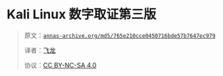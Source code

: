 # Kali Linux 数字取证第三版

> 原文：[`annas-archive.org/md5/765e210cce0450716bde57b7647ec979`](https://annas-archive.org/md5/765e210cce0450716bde57b7647ec979)
> 
> 译者：[飞龙](https://github.com/wizardforcel)
> 
> 协议：[CC BY-NC-SA 4.0](http://creativecommons.org/licenses/by-nc-sa/4.0/)